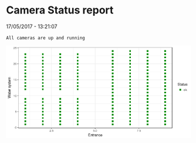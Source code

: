Camera Status report
================
17/05/2017 - 13:21:07

    All cameras are up and running

![](camreport_files/figure-markdown_github/unnamed-chunk-2-1.png)

